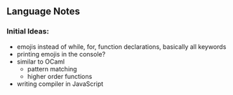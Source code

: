 ## Language Notes
### Initial Ideas:
* emojis instead of while, for, function declarations, basically all keywords
* printing emojis in the console?
* similar to OCaml
  - pattern matching
  - higher order functions
* writing compiler in JavaScript
